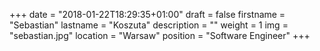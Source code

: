 +++
date = "2018-01-22T18:29:35+01:00"
draft = false
firstname = "Sebastian"
lastname = "Koszuta"
description = ""
weight = 1
img = "sebastian.jpg"
location = "Warsaw"
position = "Software Engineer"
+++
